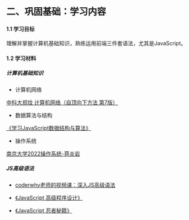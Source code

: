 <b><font size=5>二、巩固基础：学习内容</font></b>

#### 1.1 学习目标
理解并掌握计算机基础知识，熟练运用前端三件套语法，尤其是JavaScript。
#### 1.2 学习材料
##### 计算机基础知识
* 计算机网络

[中科大郑烇 计算机网络（自顶向下方法 第7版）](https://www.bilibili.com/video/BV1JV411t7ow?share_source=copy_web&vd_source=df500aa578f7c27948190a812f733388)

* 数据算法与结构

[《学习JavaScript数据结构与算法》](https://book.douban.com/subject/33441631/)

* 操作系统

[南京大学2022操作系统-蒋炎岩](https://www.bilibili.com/video/BV1Cm4y1d7Ur?share_source=copy_web&vd_source=df500aa578f7c27948190a812f733388)

##### JS高级语法
* [coderwhy老师的视频课：深入JS高级语法](https://ke.qq.com/course/3619571)

* [《JavaScript 高级程序设计》](https://www.code-nav.cn/rd/?rid=28ee4e3e606b1e1a0e3cfd8952d172cf)

* [《JavaScript 忍者秘籍》](https://www.code-nav.cn/rd/?rid=28ee4e3e606b16c00e3c5b18609e3dc2)
